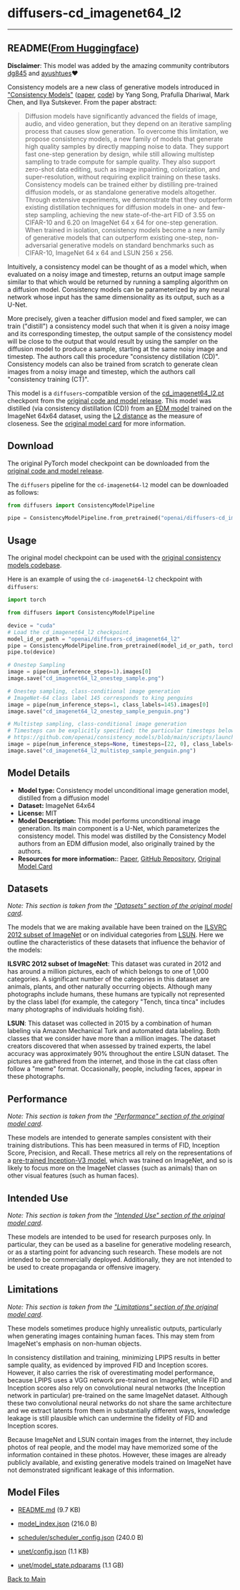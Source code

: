 
# diffusers-cd_imagenet64_l2
---


## README([From Huggingface](https://huggingface.co/openai/diffusers-cd_imagenet64_l2))



**Disclaimer**: This model was added by the amazing community contributors [dg845](https://huggingface.co/dg845) and [ayushtues](https://huggingface.co/ayushtues)❤️

Consistency models are a new class of generative models introduced in ["Consistency Models"](https://arxiv.org/abs/2303.01469) ([paper](https://arxiv.org/pdf/2303.01469.pdf), [code](https://github.com/openai/consistency_models)) by Yang Song, Prafulla Dhariwal, Mark Chen, and Ilya Sutskever.
From the paper abstract:

> Diffusion models have significantly advanced the fields of image, audio, and video generation, but
they depend on an iterative sampling process that causes slow generation. To overcome this limitation,
we propose consistency models, a new family of models that generate high quality samples by directly
mapping noise to data. They support fast one-step generation by design, while still allowing multistep
sampling to trade compute for sample quality. They also support zero-shot data editing, such as image
inpainting, colorization, and super-resolution, without requiring explicit training on these tasks.
Consistency models can be trained either by distilling pre-trained diffusion models, or as standalone
generative models altogether. Through extensive experiments, we demonstrate that they outperform
existing distillation techniques for diffusion models in one- and few-step sampling, achieving the new
state-of-the-art FID of 3.55 on CIFAR-10 and 6.20 on ImageNet 64 x 64 for one-step generation. When
trained in isolation, consistency models become a new family of generative models that can outperform
existing one-step, non-adversarial generative models on standard benchmarks such as CIFAR-10, ImageNet
64 x 64 and LSUN 256 x 256.

Intuitively, a consistency model can be thought of as a model which, when evaluated on a noisy image and timestep, returns an output image sample similar to that which would be returned by running a sampling algorithm on a diffusion model.
Consistency models can be parameterized by any neural network whose input has the same dimensionality as its output, such as a U-Net.

More precisely, given a teacher diffusion model and fixed sampler, we can train ("distill") a consistency model such that when it is given a noisy image and its corresponding timestep, the output sample of the consistency model will be close to the output that would result by using the sampler on the diffusion model to produce a sample, starting at the same noisy image and timestep.
The authors call this procedure "consistency distillation (CD)".
Consistency models can also be trained from scratch to generate clean images from a noisy image and timestep, which the authors call "consistency training (CT)".

This model is a `diffusers`-compatible version of the [cd_imagenet64_l2.pt](https://github.com/openai/consistency_models#pre-trained-models) checkpont from the [original code and model release](https://github.com/openai/consistency_models).
This model was distilled (via consistency distillation (CD)) from an [EDM model](https://arxiv.org/pdf/2206.00364.pdf) trained on the ImageNet 64x64 dataset, using the [L2 distance](https://en.wikipedia.org/wiki/Norm_(mathematics)#Euclidean_norm) as the measure of closeness.
See the [original model card](https://github.com/openai/consistency_models/blob/main/model-card.md) for more information.

## Download

The original PyTorch model checkpoint can be downloaded from the [original code and model release](https://github.com/openai/consistency_models#pre-trained-models). 

The `diffusers` pipeline for the `cd-imagenet64-l2` model can be downloaded as follows:

```python
from diffusers import ConsistencyModelPipeline

pipe = ConsistencyModelPipeline.from_pretrained("openai/diffusers-cd_imagenet64_l2")
```

## Usage

The original model checkpoint can be used with the [original consistency models codebase](https://github.com/openai/consistency_models).

Here is an example of using the `cd-imagenet64-l2` checkpoint with `diffusers`:

```python
import torch

from diffusers import ConsistencyModelPipeline

device = "cuda"
# Load the cd_imagenet64_l2 checkpoint.
model_id_or_path = "openai/diffusers-cd_imagenet64_l2"
pipe = ConsistencyModelPipeline.from_pretrained(model_id_or_path, torch_dtype=torch.float16)
pipe.to(device)

# Onestep Sampling
image = pipe(num_inference_steps=1).images[0]
image.save("cd_imagenet64_l2_onestep_sample.png")

# Onestep sampling, class-conditional image generation
# ImageNet-64 class label 145 corresponds to king penguins
image = pipe(num_inference_steps=1, class_labels=145).images[0]
image.save("cd_imagenet64_l2_onestep_sample_penguin.png")

# Multistep sampling, class-conditional image generation
# Timesteps can be explicitly specified; the particular timesteps below are from the original Github repo:
# https://github.com/openai/consistency_models/blob/main/scripts/launch.sh#L77
image = pipe(num_inference_steps=None, timesteps=[22, 0], class_labels=145).images[0]
image.save("cd_imagenet64_l2_multistep_sample_penguin.png")
```

## Model Details
- **Model type:** Consistency model unconditional image generation model, distilled from a diffusion model
- **Dataset:** ImageNet 64x64
- **License:** MIT
- **Model Description:** This model performs unconditional image generation. Its main component is a U-Net, which parameterizes the consistency model. This model was distilled by the Consistency Model authors from an EDM diffusion model, also originally trained by the authors.
- **Resources for more information:**: [Paper](https://arxiv.org/abs/2303.01469), [GitHub Repository](https://github.com/openai/consistency_models), [Original Model Card](/openai/consistency_models/blob/main/model-card.md)

## Datasets

_Note: This section is taken from the ["Datasets" section of the original model card](https://github.com/openai/consistency_models/blob/main/model-card.md#datasets)_.

The models that we are making available have been trained on the [ILSVRC 2012 subset of ImageNet](http://www.image-net.org/challenges/LSVRC/2012/) or on individual categories from [LSUN](https://arxiv.org/abs/1506.03365). Here we outline the characteristics of these datasets that influence the behavior of the models:

**ILSVRC 2012 subset of ImageNet**: This dataset was curated in 2012 and has around a million pictures, each of which belongs to one of 1,000 categories. A significant number of the categories in this dataset are animals, plants, and other naturally occurring objects. Although many photographs include humans, these humans are typically not represented by the class label (for example, the category "Tench, tinca tinca" includes many photographs of individuals holding fish).

**LSUN**: This dataset was collected in 2015 by a combination of human labeling via Amazon Mechanical Turk and automated data labeling. Both classes that we consider have more than a million images. The dataset creators discovered that when assessed by trained experts, the label accuracy was approximately 90% throughout the entire LSUN dataset. The pictures are gathered from the internet, and those in the cat class often follow a "meme" format. Occasionally, people, including faces, appear in these photographs.

## Performance

_Note: This section is taken from the ["Performance" section of the original model card](https://github.com/openai/consistency_models/blob/main/model-card.md#performance)_.

These models are intended to generate samples consistent with their training distributions.
This has been measured in terms of FID, Inception Score, Precision, and Recall.
These metrics all rely on the representations of a [pre-trained Inception-V3 model](https://arxiv.org/abs/1512.00567),
which was trained on ImageNet, and so is likely to focus more on the ImageNet classes (such as animals) than on other visual features (such as human faces).

## Intended Use

_Note: This section is taken from the ["Intended Use" section of the original model card](https://github.com/openai/consistency_models/blob/main/model-card.md#intended-use)_.

These models are intended to be used for research purposes only. In particular, they can be used as a baseline for generative modeling research, or as a starting point for advancing such research. These models are not intended to be commercially deployed. Additionally, they are not intended to be used to create propaganda or offensive imagery.

## Limitations

_Note: This section is taken from the ["Limitations" section of the original model card](https://github.com/openai/consistency_models/blob/main/model-card.md#limitations)_.

These models sometimes produce highly unrealistic outputs, particularly when generating images containing human faces.
This may stem from ImageNet's emphasis on non-human objects.

In consistency distillation and training, minimizing LPIPS results in better sample quality, as evidenced by improved FID and Inception scores. However, it also carries the risk of overestimating model performance, because LPIPS uses a VGG network pre-trained on ImageNet, while FID and Inception scores also rely on convolutional neural networks (the Inception network in particular) pre-trained on the same ImageNet dataset. Although these two convolutional neural networks do not share the same architecture and we extract latents from them in substantially different ways, knowledge leakage is still plausible which can undermine the fidelity of FID and Inception scores.

Because ImageNet and LSUN contain images from the internet, they include photos of real people, and the model may have memorized some of the information contained in these photos. However, these images are already publicly available, and existing generative models trained on ImageNet have not demonstrated significant leakage of this information.





## Model Files

- [README.md](https://paddlenlp.bj.bcebos.com/models/community/openai/diffusers-cd_imagenet64_l2/README.md) (9.7 KB)

- [model_index.json](https://paddlenlp.bj.bcebos.com/models/community/openai/diffusers-cd_imagenet64_l2/model_index.json) (216.0 B)

- [scheduler/scheduler_config.json](https://paddlenlp.bj.bcebos.com/models/community/openai/diffusers-cd_imagenet64_l2/scheduler/scheduler_config.json) (240.0 B)

- [unet/config.json](https://paddlenlp.bj.bcebos.com/models/community/openai/diffusers-cd_imagenet64_l2/unet/config.json) (1.1 KB)

- [unet/model_state.pdparams](https://paddlenlp.bj.bcebos.com/models/community/openai/diffusers-cd_imagenet64_l2/unet/model_state.pdparams) (1.1 GB)


[Back to Main](../../)